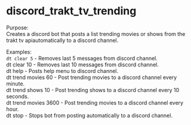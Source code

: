 # discord_trakt_tv_trending

Purpose: <br/>
Creates a discord bot that posts a list trending movies or shows from the trakt tv apiautomatically to a discord channel. <br/>

Examples: <br/>
```dt clear 5``` - Removes last 5 messages from discord channel. <br/>
dt clear 10 - Removes last 10 messages from discord channel. <br/>
dt help - Posts help menu to discord channel. <br/>
dt trend movies 60 - Post trending movies to a discord channel every minute. <br/>
dt trend shows 10 - Post trending shows to a discord channel every 10 seconds. <br/>
dt trend movies 3600 - Post trending movies to a discord channel every hour. <br/>
dt stop - Stops bot from posting automatically to a discord channel. <br/>
